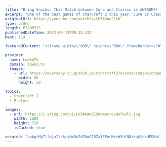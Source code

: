 ```yaml
---
title: "Bring Snacks. This Match between Cure and Classic is AWESOME! (StarCraft 2)"
excerpt: "One of the best games of StarCraft 2 this year. Cure vs Classic from Gamers8. Both pro gamers try to end this SC2 match as quickly as possible by  being in the opponents face the entire time, but neither of them gets the job done in the early game. A chaotic game with multiple base races ensues. Support"
originalUrl: https://youtube.com/watch?v=LH3AKAuS1X0
type: video
length: PT29M33S
publishedDateTime: 2023-08-19T09:15:32Z
heat: 114

featuredContent: "<iframe width=\"800\" height=\"500\" frameborder=\"0\" src=\"https://www.youtube.com/embed/LH3AKAuS1X0\" allow=\"accelerometer; autoplay; encrypted-media; gyroscope; picture-in-picture\" allowfullscreen></iframe>"

provider:
  name: LowkoTV
  domain: lowko.tv
  images:
    - url: https://everyday-cc.github.io/starcraft2/assets/images/organizations/lowko.tv-50x50.jpg
      width: 50
      height: 50

topics:
  - StarCraft 2
  - Protoss

images:
  - url: https://i.ytimg.com/vi/LH3AKAuS1X0/maxresdefault.jpg
    width: 1280
    height: 720
    isCached: true

secured: "cvAgrMyTlfdjaIlskryHm3n7dZHwC7BZx1EFncMc+WXhfN8zkq6/ekdFDMult/fIeIJRtcp4LYtxt4wg+AF0JOzovNZzgqLd+Io/gN1Qll//OA6bVKBMh6TyjeEUIA/4M+xKKpZoaC42jY9W2Mx5+RNj+bGKXtE661gVaBe9MUx+5feNYZ6+s/u8oYGd4w8f/hKugg+TtFH3hv4ltGZHoEWicb+1RHyXqaSk3zrleWv7quhXrjjnefTvIFFvnevhM/3sAqSZc1fDIZWBPy6+IhWPevJjSXA+2VxisX7g2OMvAhhUrkuaO1LG9HAojSpzpKyyMsfbuuUgxTU43Po7QAwu4U32D8uq2KwO1bEyLrMga8c6MHCsQz6W6A6auPhTyV8v+KxMmVp31xXSRYXDPkZvyyUXvwLTa855O8KcsAQ=;QnrikuoPltXq+CQKrFOHeg=="
---
```



